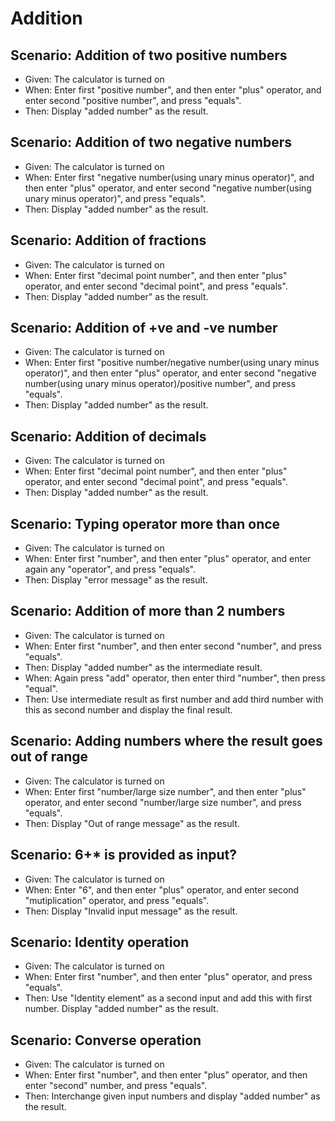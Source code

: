 # Addition

## Scenario: Addition of two positive numbers

- Given: The calculator is turned on
- When: Enter first "positive number",
  and then enter "plus" operator,
  and enter second "positive number",
   and press "equals".
- Then: Display "added number" as the result.


## Scenario: Addition of two negative numbers

- Given: The calculator is turned on
- When: Enter first "negative number(using unary minus operator)",
  and then enter "plus" operator,
  and enter second "negative number(using unary minus operator)",
   and press "equals".
- Then: Display "added number" as the result.

## Scenario: Addition of fractions

- Given: The calculator is turned on
- When: Enter first "decimal point number",
  and then enter "plus" operator,
  and enter second "decimal point",
   and press "equals".
- Then: Display "added number" as the result.

## Scenario: Addition of +ve and -ve number

- Given: The calculator is turned on
- When: Enter first "positive number/negative number(using unary minus operator)",
  and then enter "plus" operator,
  and enter second "negative number(using unary minus operator)/positive number",
   and press "equals".
- Then: Display "added number" as the result.

## Scenario: Addition of decimals

- Given: The calculator is turned on
- When: Enter first "decimal point number",
  and then enter "plus" operator,
  and enter second "decimal point",
   and press "equals".
- Then: Display "added number" as the result.

## Scenario: Typing operator more than once

- Given: The calculator is turned on
- When: Enter first "number",
  and then enter "plus" operator,
  and enter again any "operator",
   and press "equals".
- Then: Display "error message" as the result.

## Scenario: Addition of more than 2 numbers

- Given: The calculator is turned on
- When: Enter first "number",
  and then enter second "number",
   and press "equals".
- Then: Display "added number" as the intermediate result.
- When: Again press "add" operator,
         then enter third "number",
         then press "equal".
- Then: Use intermediate result as first number and add third number with this as second number and 
        display the final result. 

## Scenario: Adding numbers where the result goes out of range

- Given: The calculator is turned on
- When: Enter first "number/large size number",
  and then enter "plus" operator,
  and enter second "number/large size number",
   and press "equals".
- Then: Display "Out of range message" as the result.

## Scenario: 6+* is provided as input?

- Given: The calculator is turned on
- When: Enter "6",
  and then enter "plus" operator,
  and enter second "mutiplication" operator,
   and press "equals".
- Then: Display "Invalid input message" as the result.

## Scenario: Identity operation

- Given: The calculator is turned on
- When: Enter first "number",
  and then enter "plus" operator,
   and press "equals".
- Then: Use "Identity element" as a second input and add this with first number.
        Display "added number" as the result.

## Scenario: Converse operation

- Given: The calculator is turned on
- When: Enter first "number",
  and then enter "plus" operator,
  and then enter "second" number,
   and press "equals".
- Then: Interchange given input numbers and
        display "added number" as the result.



